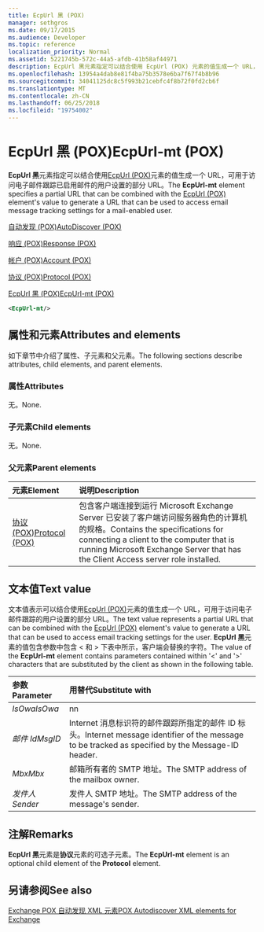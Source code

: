 ```yaml
---
title: EcpUrl 黑 (POX)
manager: sethgros
ms.date: 09/17/2015
ms.audience: Developer
ms.topic: reference
localization_priority: Normal
ms.assetid: 5221745b-572c-44a5-afdb-41b58af44971
description: EcpUrl 黑元素指定可以结合使用 EcpUrl (POX) 元素的值生成一个 URL，可用于访问电子邮件跟踪已启用邮件的用户设置的部分 URL。
ms.openlocfilehash: 13954a4dab8e81f4ba75b3578e6ba7f67f4b8b96
ms.sourcegitcommit: 34041125dc8c5f993b21cebfc4f8b72f0fd2cb6f
ms.translationtype: MT
ms.contentlocale: zh-CN
ms.lasthandoff: 06/25/2018
ms.locfileid: "19754002"
---
```

# <a name="ecpurl-mt-pox"></a><span data-ttu-id="b88da-103">EcpUrl 黑 (POX)</span><span class="sxs-lookup"><span data-stu-id="b88da-103">EcpUrl-mt (POX)</span></span>

<span data-ttu-id="b88da-104">**EcpUrl 黑**元素指定可以结合使用[EcpUrl (POX)](ecpurl-pox.md)元素的值生成一个 URL，可用于访问电子邮件跟踪已启用邮件的用户设置的部分 URL。</span><span class="sxs-lookup"><span data-stu-id="b88da-104">The **EcpUrl-mt** element specifies a partial URL that can be combined with the [EcpUrl (POX)](ecpurl-pox.md) element's value to generate a URL that can be used to access email message tracking settings for a mail-enabled user.</span></span> 
  
[<span data-ttu-id="b88da-105">自动发现 (POX)</span><span class="sxs-lookup"><span data-stu-id="b88da-105">AutoDiscover (POX)</span></span>](autodiscover-pox.md)
  
[<span data-ttu-id="b88da-106">响应 (POX)</span><span class="sxs-lookup"><span data-stu-id="b88da-106">Response (POX)</span></span>](response-pox.md)
  
[<span data-ttu-id="b88da-107">帐户 (POX)</span><span class="sxs-lookup"><span data-stu-id="b88da-107">Account (POX)</span></span>](account-pox.md)
  
[<span data-ttu-id="b88da-108">协议 (POX)</span><span class="sxs-lookup"><span data-stu-id="b88da-108">Protocol (POX)</span></span>](protocol-pox.md)
  
[<span data-ttu-id="b88da-109">EcpUrl 黑 (POX)</span><span class="sxs-lookup"><span data-stu-id="b88da-109">EcpUrl-mt (POX)</span></span>](ecpurl-mt-pox.md)
  
```XML
<EcpUrl-mt/>
```

## <a name="attributes-and-elements"></a><span data-ttu-id="b88da-110">属性和元素</span><span class="sxs-lookup"><span data-stu-id="b88da-110">Attributes and elements</span></span>

<span data-ttu-id="b88da-111">如下章节中介绍了属性、子元素和父元素。</span><span class="sxs-lookup"><span data-stu-id="b88da-111">The following sections describe attributes, child elements, and parent elements.</span></span>
  
### <a name="attributes"></a><span data-ttu-id="b88da-112">属性</span><span class="sxs-lookup"><span data-stu-id="b88da-112">Attributes</span></span>

<span data-ttu-id="b88da-113">无。</span><span class="sxs-lookup"><span data-stu-id="b88da-113">None.</span></span>
  
### <a name="child-elements"></a><span data-ttu-id="b88da-114">子元素</span><span class="sxs-lookup"><span data-stu-id="b88da-114">Child elements</span></span>

<span data-ttu-id="b88da-115">无。</span><span class="sxs-lookup"><span data-stu-id="b88da-115">None.</span></span>
  
### <a name="parent-elements"></a><span data-ttu-id="b88da-116">父元素</span><span class="sxs-lookup"><span data-stu-id="b88da-116">Parent elements</span></span>

|<span data-ttu-id="b88da-117">**元素**</span><span class="sxs-lookup"><span data-stu-id="b88da-117">**Element**</span></span>|<span data-ttu-id="b88da-118">**说明**</span><span class="sxs-lookup"><span data-stu-id="b88da-118">**Description**</span></span>|
|:-----|:-----|
|[<span data-ttu-id="b88da-119">协议 (POX)</span><span class="sxs-lookup"><span data-stu-id="b88da-119">Protocol (POX)</span></span>](protocol-pox.md) <br/> |<span data-ttu-id="b88da-120">包含客户端连接到运行 Microsoft Exchange Server 已安装了客户端访问服务器角色的计算机的规格。</span><span class="sxs-lookup"><span data-stu-id="b88da-120">Contains the specifications for connecting a client to the computer that is running Microsoft Exchange Server that has the Client Access server role installed.</span></span>  <br/> |
   
## <a name="text-value"></a><span data-ttu-id="b88da-121">文本值</span><span class="sxs-lookup"><span data-stu-id="b88da-121">Text value</span></span>

<span data-ttu-id="b88da-122">文本值表示可以结合使用[EcpUrl (POX)](ecpurl-pox.md)元素的值生成一个 URL，可用于访问电子邮件跟踪的用户设置的部分 URL。</span><span class="sxs-lookup"><span data-stu-id="b88da-122">The text value represents a partial URL that can be combined with the [EcpUrl (POX)](ecpurl-pox.md) element's value to generate a URL that can be used to access email tracking settings for the user.</span></span> <span data-ttu-id="b88da-123">**EcpUrl 黑**元素的值包含参数中包含 < 和 > 下表中所示，客户端会替换的字符。</span><span class="sxs-lookup"><span data-stu-id="b88da-123">The value of the **EcpUrl-mt** element contains parameters contained within '<' and '>' characters that are substituted by the client as shown in the following table.</span></span> 
  
|<span data-ttu-id="b88da-124">**参数**</span><span class="sxs-lookup"><span data-stu-id="b88da-124">**Parameter**</span></span>|<span data-ttu-id="b88da-125">**用替代**</span><span class="sxs-lookup"><span data-stu-id="b88da-125">**Substitute with**</span></span>|
|:-----|:-----|
| <span data-ttu-id="b88da-126">_IsOwa_</span><span class="sxs-lookup"><span data-stu-id="b88da-126">_IsOwa_</span></span> <br/> |<span data-ttu-id="b88da-127">n</span><span class="sxs-lookup"><span data-stu-id="b88da-127">n</span></span>  <br/> |
| <span data-ttu-id="b88da-128">_邮件 Id_</span><span class="sxs-lookup"><span data-stu-id="b88da-128">_MsgID_</span></span> <br/> |<span data-ttu-id="b88da-129">Internet 消息标识符的邮件跟踪所指定的邮件 ID 标头。</span><span class="sxs-lookup"><span data-stu-id="b88da-129">Internet message identifier of the message to be tracked as specified by the Message-ID header.</span></span>  <br/> |
| <span data-ttu-id="b88da-130">_Mbx_</span><span class="sxs-lookup"><span data-stu-id="b88da-130">_Mbx_</span></span> <br/> |<span data-ttu-id="b88da-131">邮箱所有者的 SMTP 地址。</span><span class="sxs-lookup"><span data-stu-id="b88da-131">The SMTP address of the mailbox owner.</span></span>  <br/> |
| <span data-ttu-id="b88da-132">_发件人_</span><span class="sxs-lookup"><span data-stu-id="b88da-132">_Sender_</span></span> <br/> |<span data-ttu-id="b88da-133">发件人 SMTP 地址。</span><span class="sxs-lookup"><span data-stu-id="b88da-133">The SMTP address of the message's sender.</span></span>  <br/> |
   
## <a name="remarks"></a><span data-ttu-id="b88da-134">注解</span><span class="sxs-lookup"><span data-stu-id="b88da-134">Remarks</span></span>

<span data-ttu-id="b88da-135">**EcpUrl 黑**元素是**协议**元素的可选子元素。</span><span class="sxs-lookup"><span data-stu-id="b88da-135">The **EcpUrl-mt** element is an optional child element of the **Protocol** element.</span></span> 
  
## <a name="see-also"></a><span data-ttu-id="b88da-136">另请参阅</span><span class="sxs-lookup"><span data-stu-id="b88da-136">See also</span></span>



[<span data-ttu-id="b88da-137">Exchange POX 自动发现 XML 元素</span><span class="sxs-lookup"><span data-stu-id="b88da-137">POX Autodiscover XML elements for Exchange</span></span>](pox-autodiscover-xml-elements-for-exchange.md)

